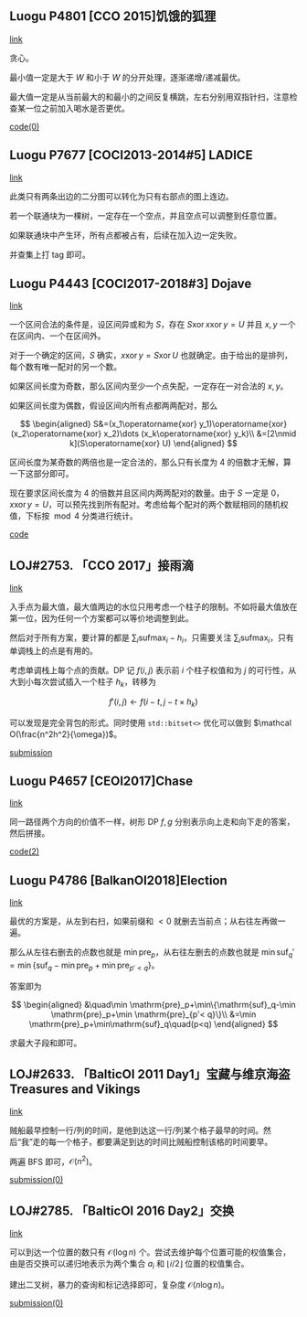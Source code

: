 
## Luogu P4801 [CCO 2015]饥饿的狐狸

[link](https://www.luogu.com.cn/problem/P4801)

贪心。

最小值一定是大于 $W$ 和小于 $W$ 的分开处理，逐渐递增/递减最优。

最大值一定是从当前最大的和最小的之间反复横跳，左右分别用双指针扫，注意检查某一位之前加入喝水是否更优。

[code(0)](https://gitee.com/renamoe/pastebin/blob/master/LuoguP4801.cpp)

## Luogu P7677 \[COCI2013-2014#5\] LADICE

[link](https://www.luogu.com.cn/problem/P7677)

此类只有两条出边的二分图可以转化为只有右部点的图上连边。

若一个联通块为一棵树，一定存在一个空点，并且空点可以调整到任意位置。

如果联通块中产生环，所有点都被占有，后续在加入边一定失败。

并查集上打 tag 即可。

## Luogu P4443 \[COCI2017-2018#3\] Dojave

[link](https://www.luogu.com.cn/problem/P4443)

一个区间合法的条件是，设区间异或和为 $S$，存在 $S\operatorname{xor} x\operatorname{xor} y=U$ 并且 $x,y$ 一个在区间内、一个在区间外。

对于一个确定的区间，$S$ 确实，$x\operatorname{xor} y=S\operatorname{xor} U$ 也就确定。由于给出的是排列，每个数有唯一配对的另一个数。

如果区间长度为奇数，那么区间内至少一个点失配，一定存在一对合法的 $x,y$。

如果区间长度为偶数，假设区间内所有点都两两配对，那么 

$$
\begin{aligned}
S&=(x_1\operatorname{xor} y_1)\operatorname{xor} (x_2\operatorname{xor} x_2)\dots (x_k\operatorname{xor} y_k)\\
&=[2\nmid k](S\operatorname{xor} U)
\end{aligned}
$$

区间长度为某奇数的两倍也是一定合法的，那么只有长度为 $4$ 的倍数才无解，算一下这部分即可。

现在要求区间长度为 $4$ 的倍数并且区间内两两配对的数量。由于 $S$ 一定是 $0$，$x\operatorname{xor} y=U$，可以预先找到所有配对。考虑给每个配对的两个数赋相同的随机权值，下标按 $\bmod 4$ 分类进行统计。

[code](https://gitee.com/renamoe/pastebin/blob/master/LuoguP4443.cpp)

## LOJ#2753. 「CCO 2017」接雨滴

[link](https://loj.ac/p/2753)

入手点为最大值，最大值两边的水位只用考虑一个柱子的限制。不如将最大值放在第一位，因为任何一个方案都可以等价地调整到此。

然后对于所有方案，要计算的都是 $\sum_i \mathrm{sufmax}_i-h_i$，只需要关注 $\sum_i \mathrm{sufmax}_i$，只有单调栈上的点是有用的。

考虑单调栈上每个点的贡献。DP 记 $f(i,j)$ 表示前 $i$ 个柱子权值和为 $j$ 的可行性，从大到小每次尝试插入一个柱子 $h_k$，转移为

$$
f'(i,j)\gets f(i-t,j-t\times h_k)
$$

可以发现是完全背包的形式。同时使用 $\texttt{std::bitset<>}$ 优化可以做到 $\mathcal O(\frac{n^2h^2}{\omega})$。

[submission](https://loj.ac/s/1285084)

## Luogu P4657 \[CEOI2017\]Chase

[link](https://www.luogu.com.cn/problem/P4657)

同一路径两个方向的价值不一样，树形 DP $f,g$ 分别表示向上走和向下走的答案，然后拼接。

[code(2)](https://gitee.com/renamoe/pastebin/blob/master/LuoguP4657.cpp)

## Luogu P4786 \[BalkanOI2018\]Election

[link](https://www.luogu.com.cn/problem/P4786)

最优的方案是，从左到右扫，如果前缀和 $< 0$ 就删去当前点；从右往左再做一遍。

那么从左往右删去的点数也就是 $\min \mathrm{pre}_p$，从右往左删去的点数也就是 $\min \mathrm{suf}_q'=\min\{\mathrm{suf}_q-\min \mathrm{pre}_p+\min \mathrm{pre}_{p'< q}\}$。

答案即为

$$
\begin{aligned}
&\quad\min \mathrm{pre}_p+\min\{\mathrm{suf}_q-\min \mathrm{pre}_p+\min \mathrm{pre}_{p'< q}\}\\
&=\min \mathrm{pre}_p+\min\mathrm{suf}_q\quad(p<q)
\end{aligned}
$$

求最大子段和即可。

## LOJ#2633. 「BalticOI 2011 Day1」宝藏与维京海盗 Treasures and Vikings

[link](https://loj.ac/p/2633)

贼船最早控制一行/列的时间，是他到达这一行/列某个格子最早的时间。然后“我”走的每一个格子，都要满足到达的时间比贼船控制该格的时间要早。

两遍 BFS 即可，$\mathcal O(n^2)$。

[submission(0)](https://loj.ac/s/1306664)

## LOJ#2785. 「BalticOI 2016 Day2」交换

[link](https://loj.ac/p/2785)

可以到达一个位置的数只有 $\mathcal O(\log n)$ 个。尝试去维护每个位置可能的权值集合，由是否交换可以递归地表示为两个集合 $a_i$ 和 $\lfloor i/2\rfloor$ 位置的权值集合。

建出二叉树，暴力的查询和标记选择即可，复杂度 $\mathcal O(n\log n)$。

[submission(0)](https://loj.ac/s/1307031)
